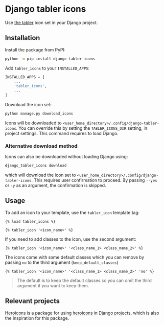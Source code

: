# Django tabler icons
Use [the tabler](https://github.com/tabler/tabler-icons) icon set in your Django project.

## Installation
Install the package from PyPI:
```bash
python -m pip install django-tabler-icons
```

Add `tabler_icons` to your `INSTALLED_APPS`:
```python
INSTALLED_APPS = [
    ...
    'tabler_icons',
    ...
]
```

Download the icon set:
```bash
python manage.py download_icons
```

Icons will be downloaded to `<user_home_directory>/.config/django-tabler-icons`. You can override this by setting the `TABLER_ICONS_DIR` setting, in project settings. This command requires to load Django.

### Alternative download method

Icons can also be downloaded without loading Django using:
```bash
django_tabler_icons download
```
which will download the icon set to `<user_home_directory>/.config/django-tabler-icons`. This requires user confirmation to proceed. By passing `--yes` or `-y` as an argument, the confirmation is skipped.

## Usage

To add an icon to your template, use the `tabler_icon` template tag:
```django
{% load tabler_icons %}

{% tabler_icon '<icon_name>' %}
```

If you need to add classes to the icon, use the second argument:
```django
{% tabler_icon '<icon_name>' '<class_name_1> <class_name_2>' %}
```

The icons come with some default classes which you can remove by passing `no` to the third argument (`keep_default_classes`)
```django
{% tabler_icon '<icon_name>' '<class_name_1> <class_name_2>' 'no' %}
```

> The default is to keep the default classes so you can omit the third argument if you want to keep them.

## Relevant projects

[Heroicons](https://github.com/adamchainz/heroicons) is a package for using [heroicons](https://heroicons.com) in Django projects, which is also the inspiration for this package.
